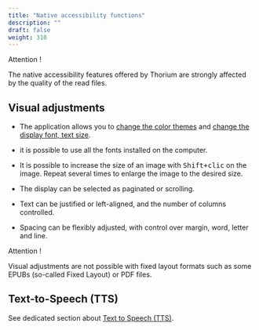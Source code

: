 ```yaml
---
title: "Native accessibility functions"
description: ""
draft: false
weight: 310
---
```



<div class="warning">
Attention !

The native accessibility features offered by Thorium are strongly 
affected by the quality of the read files. 
</div>


## Visual adjustments

- The application allows you to [change the color themes](../215_ReadingParameters/index.xhtml#th%c3%a8me) and [change the display font, text size](../215_ReadingParameters/index.xhtml#texte).

- it is possible to use all the fonts installed on the computer.

- It is possible to increase the size of an image with <kbd>Shift+clic</kbd> on the image. Repeat several times to enlarge the image to the desired size.

- The display can be selected as paginated or scrolling.

- Text can be justified or left-aligned, and the number of columns controlled. 

- Spacing can be flexibly adjusted, with control over margin, word, letter and line. 

<div class="danger">

Attention !

Visual adjustments are not possible with fixed layout formats such as some 
EPUBs (so-called <span lang="en">Fixed Layout</span>) 
or PDF files.

</div>

## Text-to-Speech (TTS)

See dedicated section about [Text to Speech (TTS)](../230_TTS/index.xhtml).